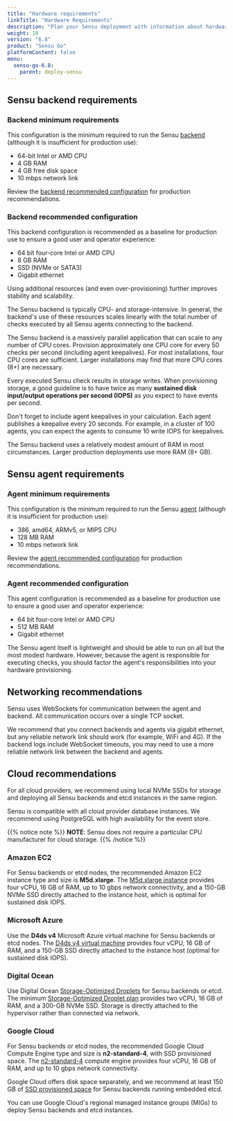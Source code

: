 ```yaml
---
title: "Hardware requirements"
linkTitle: "Hardware Requirements"
description: "Plan your Sensu deployment with information about hardware and networking requirements for running Sensu backends and agents on your infrastructure."
weight: 10
version: "6.8"
product: "Sensu Go"
platformContent: false
menu:
  sensu-go-6.8:
    parent: deploy-sensu
---
```


## Sensu backend requirements

### Backend minimum requirements

This configuration is the minimum required to run the Sensu [backend][9] (although it is insufficient for production use):

- 64-bit Intel or AMD CPU
- 4 GB RAM
- 4 GB free disk space
- 10 mbps network link

Review the [backend recommended configuration][2] for production recommendations.

### Backend recommended configuration

This backend configuration is recommended as a baseline for production use to ensure a good user and operator
experience:

- 64 bit four-core Intel or AMD CPU
- 8 GB RAM
- SSD (NVMe or SATA3)
- Gigabit ethernet

Using additional resources (and even over-provisioning) further improves stability and scalability.

The Sensu backend is typically CPU- and storage-intensive.
In general, the backend's use of these resources scales linearly with the total number of checks executed by all Sensu agents connecting to the backend.

The Sensu backend is a massively parallel application that can scale to any number of CPU cores.
Provision approximately one CPU core for every 50 checks per second (including agent keepalives).
For most installations, four CPU cores are sufficient.
Larger installations may find that more CPU cores (8+) are necessary.

Every executed Sensu check results in storage writes.
When provisioning storage, a good guideline is to have twice as many **sustained disk input/output operations per second (IOPS)** as you expect to have events per second.

Don't forget to include agent keepalives in your calculation.
Each agent publishes a keepalive every 20 seconds.
For example, in a cluster of 100 agents, you can expect the agents to consume 10 write IOPS for keepalives.

The Sensu backend uses a relatively modest amount of RAM in most circumstances.
Larger production deployments use more RAM (8+ GB).

## Sensu agent requirements

### Agent minimum requirements

This configuration is the minimum required to run the Sensu [agent][10] (although it is insufficient for production use):

- 386, amd64, ARMv5, or MIPS CPU
- 128 MB RAM
- 10 mbps network link

Review the [agent recommended configuration][3] for production recommendations.

### Agent recommended configuration

This agent configuration is recommended as a baseline for production use to ensure a good user and operator experience:

- 64 bit four-core Intel or AMD CPU
- 512 MB RAM
- Gigabit ethernet

The Sensu agent itself is lightweight and should be able to run on all but the most modest hardware.
However, because the agent is responsible for executing checks, you should factor the agent's responsibilities into your hardware provisioning.

## Networking recommendations

Sensu uses WebSockets for communication between the agent and backend.
All communication occurs over a single TCP socket.

We recommend that you connect backends and agents via gigabit ethernet, but any reliable network link should work (for example, WiFi and 4G).
If the backend logs include WebSocket timeouts, you may need to use a more reliable network link between the backend and agents.

## Cloud recommendations

For all cloud providers, we recommend using local NVMe SSDs for storage and deploying all Sensu backends and etcd instances in the same region.

Sensu is compatible with all cloud provider database instances.
We recommend using PostgreSQL with high availability for the event store.

{{% notice note %}}
**NOTE**: Sensu does not require a particular CPU manufacturer for cloud storage.
{{% /notice %}}

### Amazon EC2

For Sensu backends or etcd nodes, the recommended Amazon EC2 instance type and size is **M5d.xlarge**.
The [M5d.xlarge instance][1] provides four vCPU, 16 GB of RAM, up to 10 gbps network connectivity, and a 150-GB NVMe SSD directly attached to the instance host, which is optimal for sustained disk IOPS.

### Microsoft Azure

Use the **D4ds v4** Microsoft Azure virtual machine for Sensu backends or etcd nodes.
The [D4ds v4 virtual machine][6] provides four vCPU, 16 GB of RAM, and a 150-GB SSD directly attached to the instance host (optimal for sustained disk IOPS).

### Digital Ocean

Use Digital Ocean [Storage-Optimized Droplets][5] for Sensu backends or etcd.
The minimum [Storage-Optimized Droplet plan][4] provides two vCPU, 16 GB of RAM, and a 300-GB NVMe SSD.
Storage is directly attached to the hypervisor rather than connected via network.

### Google Cloud

For Sensu backends or etcd nodes, the recommended Google Cloud Compute Engine type and size is **n2-standard-4**, with SSD provisioned space.
The [n2-standard-4][7] compute engine provides four vCPU, 16 GB of RAM, and up to 10 gbps network connectivity.

Google Cloud offers disk space separately, and we recommend at least 150 GB of [SSD provisioned space][8] for Sensu backends running embedded etcd.

You can use Google Cloud's regional managed instance groups (MIGs) to deploy Sensu backends and etcd instances.


[1]: https://aws.amazon.com/ec2/instance-types/m5/
[2]: #backend-recommended-configuration
[3]: #agent-recommended-configuration
[4]: https://www.digitalocean.com/pricing
[5]: https://docs.digitalocean.com/products/droplets/resources/choose-plan/#dedicated-cpu-storage-optimized-droplet
[6]: https://docs.microsoft.com/en-us/azure/virtual-machines/ddv4-ddsv4-series
[7]: https://cloud.google.com/compute/docs/general-purpose-machines#n2_machines
[8]: https://cloud.google.com/compute/disks-image-pricing#disk
[9]: ../../../observability-pipeline/observe-schedule/backend/
[10]: ../../../observability-pipeline/observe-schedule/agent/
